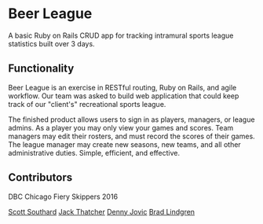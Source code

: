 # Beer League
A basic Ruby on Rails CRUD app for tracking intramural sports league statistics built over 3 days.



## Functionality
Beer League is an exercise in RESTful routing, Ruby on Rails, and agile workflow. Our team was asked to build web application that could keep track of our "client's" recreational sports league. 

The finished product allows users to sign in as players, managers, or league admins. As a player you may only view your games and scores. Team managers may edit their rosters, and must record the scores of their games. The league manager may create new seasons, new teams, and all other administrative duties. Simple, efficient, and effective.

## Contributors
DBC Chicago Fiery Skippers 2016

[Scott Southard](https://github.com/scottsouthard)
[Jack Thatcher](https://github.com/jthatcher96)
[Denny Jovic](https://github.com/dennyjovic)
[Brad Lindgren](https://github.com/bplindgren)
